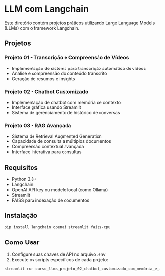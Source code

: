 # LLM com Langchain

Este diretório contém projetos práticos utilizando Large Language Models (LLMs) com o framework Langchain.

## Projetos

### Projeto 01 - Transcrição e Compreensão de Vídeos
- Implementação de sistema para transcrição automática de vídeos
- Análise e compreensão do conteúdo transcrito
- Geração de resumos e insights

### Projeto 02 - Chatbot Customizado
- Implementação de chatbot com memória de contexto
- Interface gráfica usando Streamlit
- Sistema de gerenciamento de histórico de conversas

### Projeto 03 - RAG Avançada
- Sistema de Retrieval Augmented Generation
- Capacidade de consulta a múltiplos documentos
- Compreensão contextual avançada
- Interface interativa para consultas

## Requisitos
- Python 3.8+
- Langchain
- OpenAI API key ou modelo local (como Ollama)
- Streamlit
- FAISS para indexação de documentos

## Instalação
```bash
pip install langchain openai streamlit faiss-cpu
```

## Como Usar
1. Configure suas chaves de API no arquivo .env
2. Execute os scripts específicos de cada projeto:
```bash
streamlit run curso_llms_projeto_02_chatbot_customizado_com_memória_e_interface.py
``` 